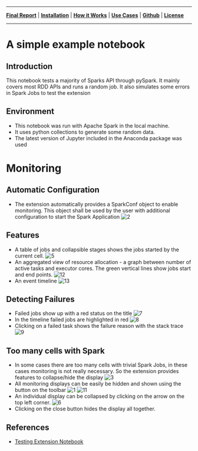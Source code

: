 ___
**[Final Report](index.md)** |
**[Installation](install.md)** |
**[How it Works](how.md)** |
**[Use Cases](#common-use-cases-and-tests)** |
**[Github](https://github.com/krishnan-r/sparkmonitor)** |
**[License](https://github.com/krishnan-r/sparkmonitor/blob/master/LICENSE.md)**
___

# A simple example notebook

## Introduction
This notebook tests a majority of Sparks API through pySpark.
It mainly covers most RDD APIs and runs a random job.
It also simulates some errors in Spark Jobs to test the extension

## Environment
- This notebook was run with Apache Spark in the local machine.
- It uses python collections to generate some random data.
- The latest version of Jupyter included in the Anaconda package was used



# Monitoring

## Automatic Configuration
- The extension automatically provides a SparkConf object to enable monitoring. This object shall be used by the user with additional configuration to start the Spark Application
![2](https://user-images.githubusercontent.com/6822941/29601989-d5fe5474-87fb-11e7-8589-3a46e8d369e3.png)
## Features
- A table of jobs and collapsible stages shows the jobs started by the current cell.
![5](https://user-images.githubusercontent.com/6822941/29601990-d6256a1e-87fb-11e7-94cb-b4418c61d221.png)
- An aggregated view of resource allocation - a graph between number of active tasks and executor cores. The green vertical lines show jobs start and end points.
![12](https://user-images.githubusercontent.com/6822941/29601998-d657bbae-87fb-11e7-9354-d8b5c659e8df.png)
- An event timeline
![13](https://user-images.githubusercontent.com/6822941/29601997-d6533840-87fb-11e7-90ce-daa0fe73b9e5.png)
## Detecting Failures
- Failed jobs show up with a red status on the title 
![7](https://user-images.githubusercontent.com/6822941/29601995-d632b66a-87fb-11e7-957c-0ddc5dea40f3.png)
- In the timeline failed jobs are highlighted in red 
![8](https://user-images.githubusercontent.com/6822941/29601992-d629a30e-87fb-11e7-819b-3526ae1fdab4.png)
- Clicking on a failed task shows the failure reason with the stack trace 
![9](https://user-images.githubusercontent.com/6822941/29601994-d62f76bc-87fb-11e7-9b73-dbcb29f29717.png)

## Too many cells with Spark
- In some cases there are too many cells with trivial Spark Jobs, in these cases monitoring is not really necessary. So the extension provides features to collapse/hide the display
![3](https://user-images.githubusercontent.com/6822941/29601991-d62868c2-87fb-11e7-819c-20f9eb0663e0.png)
- All monitoring displays can be easily be hidden and shown using the button on the toolbar
![1](https://user-images.githubusercontent.com/6822941/29601987-d5d4c500-87fb-11e7-92ca-05a634da5189.png)
![11](https://user-images.githubusercontent.com/6822941/29601996-d652db0c-87fb-11e7-983e-f9fa40325696.png)
- An individual display can be collapsed by clicking on the arrow on the top left corner.
![6](https://user-images.githubusercontent.com/6822941/29601993-d62db44e-87fb-11e7-8737-d6d36f838ef6.png)
- Clicking on the close button hides the display all together.


## References
- [Testing Extension Notebook](https://github.com/krishnan-r/sparkmonitor/blob/master/notebooks/Testing%20Extension.ipynb)
